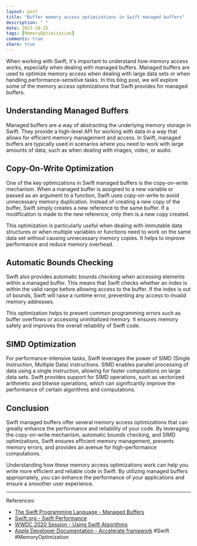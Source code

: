 ```yaml
---
layout: post
title: "Buffer memory access optimizations in Swift managed buffers"
description: " "
date: 2023-10-25
tags: [MemoryOptimization]
comments: true
share: true
---
```


When working with Swift, it's important to understand how memory access works, especially when dealing with managed buffers. Managed buffers are used to optimize memory access when dealing with large data sets or when handling performance-sensitive tasks. In this blog post, we will explore some of the memory access optimizations that Swift provides for managed buffers.

## Understanding Managed Buffers

Managed buffers are a way of abstracting the underlying memory storage in Swift. They provide a high-level API for working with data in a way that allows for efficient memory management and access. In Swift, managed buffers are typically used in scenarios where you need to work with large amounts of data, such as when dealing with images, video, or audio.

## Copy-On-Write Optimization

One of the key optimizations in Swift managed buffers is the copy-on-write mechanism. When a managed buffer is assigned to a new variable or passed as an argument to a function, Swift uses copy-on-write to avoid unnecessary memory duplication. Instead of creating a new copy of the buffer, Swift simply creates a new reference to the same buffer. If a modification is made to the new reference, only then is a new copy created.

This optimization is particularly useful when dealing with immutable data structures or when multiple variables or functions need to work on the same data set without causing unnecessary memory copies. It helps to improve performance and reduce memory overhead.

## Automatic Bounds Checking

Swift also provides automatic bounds checking when accessing elements within a managed buffer. This means that Swift checks whether an index is within the valid range before allowing access to the buffer. If the index is out of bounds, Swift will raise a runtime error, preventing any access to invalid memory addresses.

This optimization helps to prevent common programming errors such as buffer overflows or accessing uninitialized memory. It ensures memory safety and improves the overall reliability of Swift code.

## SIMD Optimization

For performance-intensive tasks, Swift leverages the power of SIMD (Single Instruction, Multiple Data) instructions. SIMD enables parallel processing of data using a single instruction, allowing for faster computations on large data sets. Swift provides support for SIMD operations, such as vectorized arithmetic and bitwise operations, which can significantly improve the performance of certain algorithms and computations.

## Conclusion

Swift managed buffers offer several memory access optimizations that can greatly enhance the performance and reliability of your code. By leveraging the copy-on-write mechanism, automatic bounds checking, and SIMD optimizations, Swift ensures efficient memory management, prevents memory errors, and provides an avenue for high-performance computations.

Understanding how these memory access optimizations work can help you write more efficient and reliable code in Swift. By utilizing managed buffers appropriately, you can enhance the performance of your applications and ensure a smoother user experience.

---
References:
- [The Swift Programming Language - Managed Buffers](https://docs.swift.org/swift-book/LanguageGuide/ManagedBuffers.html)
- [Swift.org - Swift Performance](https://swift.org/performance/) 
- [WWDC 2020 Session - Using Swift Algorithms](https://developer.apple.com/videos/play/wwdc2020/10058/) 
- [Apple Developer Documentation - Accelerate framework](https://developer.apple.com/documentation/accelerate) 
#Swift #MemoryOptimization